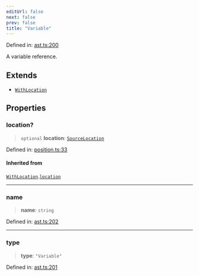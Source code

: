 ```yaml
---
editUrl: false
next: false
prev: false
title: "Variable"
---
```


Defined in: [ast.ts:200](https://github.com/rcs-agents/rcs-lang/blob/89258eb41dbc7637c8bdc8bfc04b38ebfa30409c/packages/ast/src/ast.ts#L200)

A variable reference.

## Extends

- [`WithLocation`](/api/ast/interfaces/withlocation/)

## Properties

### location?

> `optional` **location**: [`SourceLocation`](/api/ast/interfaces/sourcelocation/)

Defined in: [position.ts:33](https://github.com/rcs-agents/rcs-lang/blob/89258eb41dbc7637c8bdc8bfc04b38ebfa30409c/packages/ast/src/position.ts#L33)

#### Inherited from

[`WithLocation`](/api/ast/interfaces/withlocation/).[`location`](/api/ast/interfaces/withlocation/#location)

***

### name

> **name**: `string`

Defined in: [ast.ts:202](https://github.com/rcs-agents/rcs-lang/blob/89258eb41dbc7637c8bdc8bfc04b38ebfa30409c/packages/ast/src/ast.ts#L202)

***

### type

> **type**: `"Variable"`

Defined in: [ast.ts:201](https://github.com/rcs-agents/rcs-lang/blob/89258eb41dbc7637c8bdc8bfc04b38ebfa30409c/packages/ast/src/ast.ts#L201)
